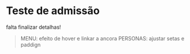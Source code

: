 # Teste de admissão

falta finalizar detalhas!
> MENU: efeito de hover e linkar a ancora
> PERSONAS: ajustar setas e paddign